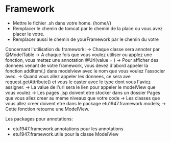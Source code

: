 # Framework
- Mettre le fichier .sh dans votre home. (home/<Your pc-name>/)
- Remplacer le chemin de tomcat par le chemin de la place ou vous avez placer le votre.
- Remplacer aussi le chemin de yourFramework par le chemin du votre

Concernant l'utilisation du framework:
-> Chaque classe sera annoter par @ModelTable
-> A chaque fois que vous voulez utiliser ou applez une fonction, vous mettez une annotation @Url(value = <la valeur que vous voulez>)
-> Pour afficher des donnees venant de votre framework, vous devez d'abord appeler la fonction addItem(<nom>,<data>) dans modelview avec le nom que vous voulez l'associer avec.
-> Quand vous allez appeler les donnees, ce sera ave request.getAttribute(<nom>) et vous le caster avec le type dont vous l'aviez assigner.
-> La value de l'url sera le lien pour appeler le modelView que vous voulez
-> Les pages .jsp doivent etre stocker dans un dossier Pages que vous allez creer au meme niveaux que votre code
-> Les classes que vous allez creer doivent etre dans le package etu1947.framework.models;
-> Cette fonction retourne une ModelView.

Les packages pour annotations:
- etu1947.framework.annotations pour les annotations
- etu1947.framework.utile pour la classe ModelView